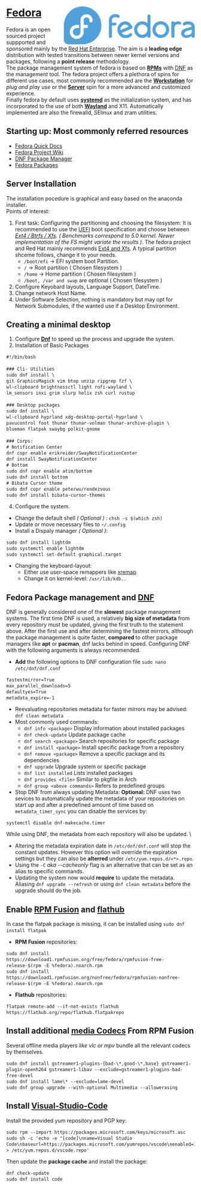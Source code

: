 # [Fedora](https://fedoraproject.org/wiki/Fedora_Project_Wiki) [<img src="https://github.com/SfikasTeo/Fedora/blob/main/Fedora_Logo.png" width="350" align="right" alt="Fedora">](https://docs.fedoraproject.org/en-US/docs/)
Fedora is an open sourced project suppported and sponsored mainly by the [Red Hat Enterprise](https://www.redhat.com/en). The aim is a **leading edge** distribution with tested transitions between newer kernel versions and packages, following a **point release** methodology.  
The package management system of fedora is based on **[RPMs](https://en.wikipedia.org/wiki/RPM_Package_Manager)** with [DNF](https://dnf.readthedocs.io/en/latest/index.html) as the management tool. The fedora project offers a plethora of spins for different use cases, most commonly recommended are the **[Workstation](https://getfedora.org/en/workstation/)** for *plug and play use* or the **[Server](https://getfedora.org/en/server/)** spin for a more advanced and customized experience.  
Finally fedora by default uses **[systemd](https://docs.fedoraproject.org/en-US/quick-docs/understanding-and-administering-systemd/)** as the initialization system, and has incorporated to the use of both **[Wayland](https://wayland.freedesktop.org/)** and X11. Automatically implemented are also the firewalld, SElinux and zram utilities.

## Starting up: Most commonly referred resources

* [Fedora Quick Docs](https://docs.fedoraproject.org/en-US/quick-docs/)
* [Fedora Project Wiki](https://fedoraproject.org/wiki/Fedora_Project_Wiki)
* [DNF Package Manager](https://dnf.readthedocs.io/en/latest/index.html)
* [Fedora Packages](https://packages.fedoraproject.org/)

## Server Installation
The installation pocedure is graphical and easy based on the anaconda installer.  
Points of interest:
1. First task: Configuring the partitioning and choosing the filesystem:
It is recommended to use the [UEFI](https://www.linux-magazine.com/Online/Features/Coping-with-the-UEFI-Boot-Process) boot specification and choose between [*Ext4 / Btrfs / Xfs*](https://www.phoronix.com/review/linux-50-filesystems/4). *( Benchmarks correspond to 5.0 kernel. Newer implementation of the FS might variate the results )*. The fedora project and Red Hat mainly recommends [Ext4 and Xfs](https://access.redhat.com/articles/3129891). A typical partition shceme follows, change it to your needs.
   * `/boot/efi` -> EFI system boot Partition.
   * `/` -> Root partition ( Chosen filesystem )
   * `/home` -> Home partition ( Chosen filesystem )
   * `/boot, /var and swap` are optional ( Chosen filesystem )
2. Configure Keyobard layouts, Language Support, DateTime.
3. Change network Host Name.
4. Under Software Selection, nothing is mandatory but may opt for Network Submodules, if the wanted use if a Desktop Environment.

## Creating a minimal desktop
1. Configure [**Dnf**](https://github.com/SfikasTeo/dotfiles/blob/main/tutorials/fedora_installation_tutorial.md#fedora-package-management-and-dnf) to speed up the process and upgrade the system.
2. Installation of Basic Packages
```
#!/bin/bash

### Cli- Utilities
sudo dnf install \
git GraphicsMagick vim btop unzip ripgrep fzf \
wl-clipboard brightnessctl light rofi-wayland \
lm_sensors inxi grim slurp helix zsh curl rustup

### Desktop packages
sudo dnf install \
wl-clipboard hyprland xdg-desktop-portal-hyprland \
pavucontrol foot thunar thunar-volman thunar-archive-plugin \
blueman flatpak swaybg polkit-gnome

### Corps:
# Notification Center
dnf copr enable erikreider/SwayNotificationCenter
dnf install SwayNotificationCenter
# Bottom
sudo dnf copr enable atim/bottom
sudo dnf install bottom
# Bibata Cursor theme
sudo dnf copr enable peterwu/rendezvous
sudo dnf install bibata-cursor-themes

```
4. Configure the system.
  * Change the default shell *( Optional )* : `chsh -s $(which zsh)`
  * Update or move necessary files to `~/.config`
  * Install a Dispaly manager *( Optional )*:
```
sudo dnf install lightdm
sudo systemctl enable lightdm
sudo systemctl set-default graphical.target
```
  * Changing the keyboard-layout:
    * Either use user-space remappers like [xremap](https://github.com/k0kubun/xremap)
    * Change it on kernel-level: `/usr/lib/kdb..`   

## Fedora Package management and [DNF](https://docs.fedoraproject.org/en-US/quick-docs/dnf/)
DNF is generally considered one of the **slowest** package management systems. The first time DNF is used, a relatively **big size of metadata** from every repository must be updated, giving the first truth to the statement above. After the first use and after determining the fastest mirrors, although the package management is quite faster, **compared** to other package managers like **apt** or **pacman**, dnf lacks behind in speed. Configuring DNF with the following arguments is always recommended.
* **Add** the following options to DNF configuration file `sudo nano /etc/dnf/dnf.conf`
```
fastestmirror=True
max_parallel_downloads=5
defaultyes=True
metadata_expire=-1
```
* Reevaluating repositories metadata for faster mirrors may be advised: `dnf clean metadata`
* Most commonly used commands: 
    * `dnf info <package>` Display information about installed packages
    * `dnf check-update` Update package cache
    * `dnf search <package>` Search repositories for specific package
    * `dnf install <package>` Install specific package from a repository
    * `dnf remove <package>` Remove a specific package and its dependencies
    * `dnf upgrade` Upgrade system or specific package
    * `dnf list installed` Lists installed packages
    * `dnf provides <file>` Similar to pkgfile in Arch
    * `dnf group <above commands>` Refers to predefined groups
* Stop DNF from always updating Metadata:
**Optional:** DNF uses two sevices to automatically update the metadata of your repositories on start up and after a predefined amount of time based on `metadata_timer_sync` you can disable the services by:
```
systemctl disable dnf-makecache.timer
```
While using DNF, the metadata from each repository will also be updated. \
* Altering the metadata expiration date in `/etc/dnf/dnf.conf` will stop the constant updates. However this option will override the expiration settings but they can also be **alterred** under `/etc/yum.repos.d/<*>.repo`.
* Using the `-C` *aka --cacheonly* flag is an alternative that can be set as an alias to specific commands.
* Updating the system now would **require** to update the metadata. Aliasing `dnf upgrade --refresh` or using `dnf clean metadata` before the upgrade should do the job.

## Enable [RPM Fusion](https://docs.fedoraproject.org/en-US/quick-docs/setup_rpmfusion/) and [flathub](https://flathub.org/home)
In case the flatpak package is missing, it can be installed using `sudo dnf install flatpak`
* **RPM Fusion** repositories:
```
sudo dnf install https://download1.rpmfusion.org/free/fedora/rpmfusion-free-release-$(rpm -E %fedora).noarch.rpm
sudo dnf install https://download1.rpmfusion.org/nonfree/fedora/rpmfusion-nonfree-release-$(rpm -E %fedora).noarch.rpm
```
* **Flathub** repositories: 
```
flatpak remote-add --if-not-exists flathub https://flathub.org/repo/flathub.flatpakrepo
```
 
## Install additional [media Codecs](https://docs.fedoraproject.org/en-US/quick-docs/assembly_installing-plugins-for-playing-movies-and-music/) From RPM Fusion
Several offline media players *like vlc or mpv* bundle all the relevant codecs by themselves.
```
sudo dnf install gstreamer1-plugins-{bad-\*,good-\*,base} gstreamer1-plugin-openh264 gstreamer1-libav --exclude=gstreamer1-plugins-bad-free-devel
sudo dnf install lame\* --exclude=lame-devel
sudo dnf group upgrade --with-optional Multimedia --allowerasing
 ```
 
## Install [Visual-Studio-Code](https://code.visualstudio.com/docs/setup/linux)
Install the provided yum repository and PGP key: 
```
sudo rpm --import https://packages.microsoft.com/keys/microsoft.asc
sudo sh -c 'echo -e "[code]\nname=Visual Studio Code\nbaseurl=https://packages.microsoft.com/yumrepos/vscode\nenabled=1\ngpgcheck=1\ngpgkey=https://packages.microsoft.com/keys/microsoft.asc" > /etc/yum.repos.d/vscode.repo'
```
Then update the **package cache** and install the package:
```
dnf check-update
sudo dnf install code 
```
